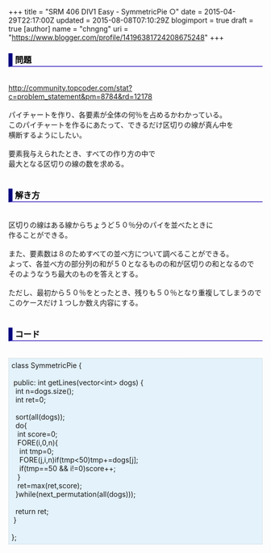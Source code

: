 +++
title = "SRM 406 DIV1 Easy - SymmetricPie ○"
date = 2015-04-29T22:17:00Z
updated = 2015-08-08T07:10:29Z
blogimport = true
draft = true
[author]
	name = "chngng"
	uri = "https://www.blogger.com/profile/14196381724208675248"
+++

<div dir="ltr" style="text-align: left;" trbidi="on"><h3 style="border-bottom: 2px solid slateblue; border-left: 8px solid navy; color: black; padding: 0px 0px 1px 5px;">問題 </h3><br /><a href="http://community.topcoder.com/stat?c=problem_statement&amp;pm=8784&amp;rd=12178" target="_blank">http://community.topcoder.com/stat?c=problem_statement&amp;pm=8784&amp;rd=12178</a><br /><br />パイチャートを作り、各要素が全体の何％を占めるかわかっている。<br />このパイチャートを作るにあたって、できるだけ区切りの線が真ん中を<br />横断するようにしたい。<br /><br />要素我与えられたとき、すべての作り方の中で<br />最大となる区切りの線の数を求める。<br /><br /><h3 style="border-bottom: 2px solid slateblue; border-left: 8px solid navy; color: black; padding: 0px 0px 1px 5px;">解き方 </h3><br />区切りの線はある線からちょうど５０％分のパイを並べたときに<br />作ることができる。<br /><br />また、要素数は８のためすべての並べ方について調べることができる。<br />よって、各並べ方の部分列の和が５０となるものの和が区切りの和となるので<br />そのようなうち最大のものを答えとする。<br /><br />ただし、最初から５０％をとったとき、残りも５０％となり重複してしまうので<br />このケースだけ１つしか数え内容にする。<br /><br /><h3 style="border-bottom: 2px solid slateblue; border-left: 8px solid navy; color: black; padding: 0px 0px 1px 5px;">コード </h3><br /><div style="background-color: #e3f2fb; border: 1px dotted #CCCCCC; padding: 5px;">class SymmetricPie {<br /><br /><span class="Apple-tab-span" style="white-space: pre;"> </span>public: int getLines(vector&lt;int&gt; dogs) {<br /><span class="Apple-tab-span" style="white-space: pre;">  </span>int n=dogs.size();<br /><span class="Apple-tab-span" style="white-space: pre;">  </span>int ret=0;<br /><br /><span class="Apple-tab-span" style="white-space: pre;">  </span>sort(all(dogs));<br /><span class="Apple-tab-span" style="white-space: pre;">  </span>do{<br /><span class="Apple-tab-span" style="white-space: pre;">   </span>int score=0;<br /><span class="Apple-tab-span" style="white-space: pre;">   </span>FORE(i,0,n){<br /><span class="Apple-tab-span" style="white-space: pre;">    </span>int tmp=0;<br /><span class="Apple-tab-span" style="white-space: pre;">    </span>FORE(j,i,n)if(tmp&lt;50)tmp+=dogs[j];<br /><span class="Apple-tab-span" style="white-space: pre;">    </span>if(tmp==50 &amp;&amp; i!=0)score++;<br /><span class="Apple-tab-span" style="white-space: pre;">   </span>}<br /><span class="Apple-tab-span" style="white-space: pre;">   </span>ret=max(ret,score);<br /><span class="Apple-tab-span" style="white-space: pre;">  </span>}while(next_permutation(all(dogs)));<br /><br /><span class="Apple-tab-span" style="white-space: pre;">  </span>return ret;<br /><span class="Apple-tab-span" style="white-space: pre;"> </span>}<br /><br />};</div></div>
